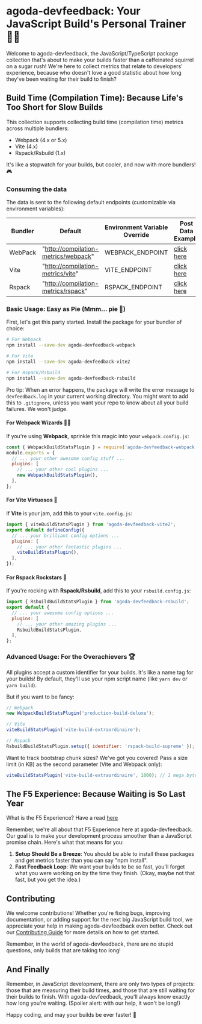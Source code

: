 # agoda-devfeedback: Your JavaScript Build's Personal Trainer 🏋️‍♂️

Welcome to agoda-devfeedback, the JavaScript/TypeScript package collection that's about to make your builds faster than a caffeinated squirrel on a sugar rush! We're here to collect metrics that relate to developers' experience, because who doesn't love a good statistic about how long they've been waiting for their build to finish?

## Build Time (Compilation Time): Because Life's Too Short for Slow Builds

This collection supports collecting build time (compilation time) metrics across multiple bundlers:
- Webpack (4.x or 5.x)
- Vite (4.x)
- Rspack/Rsbuild (1.x)

It's like a stopwatch for your builds, but cooler, and now with more bundlers! 🎮

### Consuming the data

The data is sent to the following default endpoints (customizable via environment variables):

| Bundler | Default | Environment Variable Override | Post Data Example
| --- | --- | --- | --- |
| WebPack | "<http://compilation-metrics/webpack>" | WEBPACK_ENDPOINT | [click here](examples/webpack.json) |
| Vite | "<http://compilation-metrics/vite>" | VITE_ENDPOINT | [click here](examples/vite.json) |
| Rspack | "<http://compilation-metrics/rspack>" | RSPACK_ENDPOINT | [click here](examples/rspack.json) |

### Basic Usage: Easy as Pie (Mmm... pie 🥧)

First, let's get this party started. Install the package for your bundler of choice:

```bash
# For Webpack
npm install --save-dev agoda-devfeedback-webpack

# For Vite
npm install --save-dev agoda-devfeedback-vite2

# For Rspack/Rsbuild
npm install --save-dev agoda-devfeedback-rsbuild
```

Pro tip: When an error happens, the package will write the error message to `devfeedback.log` in your current working directory. You might want to add this to `.gitignore`, unless you want your repo to know about all your build failures. We won't judge.

#### For Webpack Wizards 🧙‍♂️

If you're using **Webpack**, sprinkle this magic into your `webpack.config.js`:

```javascript
const { WebpackBuildStatsPlugin } = require('agoda-devfeedback-webpack');
module.exports = {
  // ... your other awesome config stuff ...
  plugins: [
    // ... your other cool plugins ...
    new WebpackBuildStatsPlugin(),
  ],
};
```

#### For Vite Virtuosos 🎻

If **Vite** is your jam, add this to your `vite.config.js`:

```javascript
import { viteBuildStatsPlugin } from 'agoda-devfeedback-vite2';
export default defineConfig({
  // ... your brilliant config options ...
  plugins: [
    // ... your other fantastic plugins ...
    viteBuildStatsPlugin(),
  ],
});
```

#### For Rspack Rockstars 🎸

If you're rocking with **Rspack/Rsbuild**, add this to your `rsbuild.config.js`:

```javascript
import { RsbuildBuildStatsPlugin } from 'agoda-devfeedback-rsbuild';
export default {
  // ... your awesome config options ...
  plugins: [
    // ... your other amazing plugins ...
    RsbuildBuildStatsPlugin,
  ],
};
```

### Advanced Usage: For the Overachievers 🏆

All plugins accept a custom identifier for your builds. It's like a name tag for your builds! By default, they'll use your npm script name (like `yarn dev` or `yarn build`).

But if you want to be fancy:

```javascript
// Webpack
new WebpackBuildStatsPlugin('production-build-deluxe');

// Vite
viteBuildStatsPlugin('vite-build-extraordinaire');

// Rspack
RsbuildBuildStatsPlugin.setup({ identifier: 'rspack-build-supreme' });
```

Want to track bootstrap chunk sizes? We've got you covered! Pass a size limit (in KB) as the second parameter (Vite and Webpack only):

```javascript
viteBuildStatsPlugin('vite-build-extraordinaire', 1000); // 1 mega byte
```

## The F5 Experience: Because Waiting is So Last Year

What is the F5 Experience? Have a read [here](https://beerandserversdontmix.com/2024/08/15/an-introduction-to-the-f5-experience/)

Remember, we're all about that F5 Experience here at agoda-devfeedback. Our goal is to make your development process smoother than a JavaScript promise chain. Here's what that means for you:

1. **Setup Should Be a Breeze**: You should be able to install these packages and get metrics faster than you can say "npm install".
2. **Fast Feedback Loop**: We want your builds to be so fast, you'll forget what you were working on by the time they finish. (Okay, maybe not that fast, but you get the idea.)

## Contributing

We welcome contributions! Whether you're fixing bugs, improving documentation, or adding support for the next big JavaScript build tool, we appreciate your help in making agoda-devfeedback even better. Check out our [Contributing Guide](CONTRIBUTING.md) for more details on how to get started.

Remember, in the world of agoda-devfeedback, there are no stupid questions, only builds that are taking too long!

## And Finally

Remember, in JavaScript development, there are only two types of projects: those that are measuring their build times, and those that are still waiting for their builds to finish. With agoda-devfeedback, you'll always know exactly how long you're waiting. (Spoiler alert: with our help, it won't be long!)

Happy coding, and may your builds be ever faster! 🚀